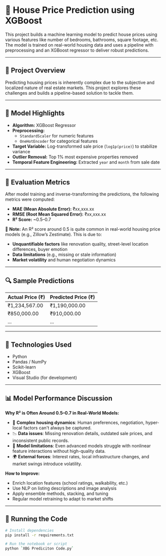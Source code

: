 # 🏡 House Price Prediction using XGBoost

This project builds a machine learning model to predict house prices using various features like number of bedrooms, bathrooms, square footage, etc. The model is trained on real-world housing data and uses a pipeline with preprocessing and an XGBoost regressor to deliver robust predictions.

---

## 📁 Project Overview

Predicting housing prices is inherently complex due to the subjective and localized nature of real estate markets. This project explores these challenges and builds a pipeline-based solution to tackle them.

---

## 🧠 Model Highlights

- **Algorithm:** XGBoost Regressor
- **Preprocessing:**
  - `StandardScaler` for numeric features
  - `OneHotEncoder` for categorical features
- **Target Variable:** Log-transformed sale price (`log1p(price)`) to stabilize variance
- **Outlier Removal:** Top 1% most expensive properties removed
- **Temporal Feature Engineering:** Extracted `year` and `month` from sale date

---

## 🧪 Evaluation Metrics

After model training and inverse-transforming the predictions, the following metrics were computed:

- **MAE (Mean Absolute Error):** ₹xx,xxx.xx  
- **RMSE (Root Mean Squared Error):** ₹xx,xxx.xx  
- **R² Score:** ~0.5–0.7

📌 **Note:** An R² score around 0.5 is quite common in real-world housing price models (e.g., Zillow’s Zestimate). This is due to:
- **Unquantifiable factors** like renovation quality, street-level location differences, buyer emotion
- **Data limitations** (e.g., missing or stale information)
- **Market volatility** and human negotiation dynamics

---

## 🔍 Sample Predictions

| Actual Price (₹) | Predicted Price (₹) |
|------------------|---------------------|
| ₹1,234,567.00    | ₹1,190,000.00       |
| ₹850,000.00      | ₹910,000.00         |
| ...              | ...                 |

---

## 🧰 Technologies Used

- Python
- Pandas / NumPy
- Scikit-learn
- XGBoost
- Visual Studio (for development)

---

## 📊 Model Performance Discussion

**Why R² is Often Around 0.5–0.7 in Real-World Models:**

- 🧱 **Complex housing dynamics**: Human preferences, negotiation, hyper-local factors can't always be captured.
- 📉 **Data issues**: Missing renovation details, outdated sale prices, and inconsistent public records.
- 🔀 **Model limitations**: Even advanced models struggle with nonlinear feature interactions without high-quality data.
- 🌍 **External forces**: Interest rates, local infrastructure changes, and market swings introduce volatility.

**How to Improve:**
- Enrich location features (school ratings, walkability, etc.)
- Use NLP on listing descriptions and image analysis
- Apply ensemble methods, stacking, and tuning
- Regular model retraining to adapt to market shifts

---

## 📂 Running the Code

```bash
# Install dependencies
pip install -r requirements.txt

# Run the notebook or script
python `XBG Prediciton Code.py`
